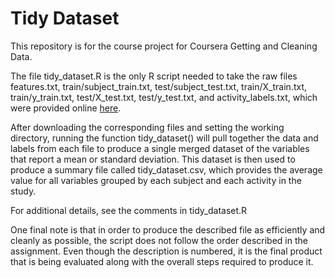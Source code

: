 Tidy Dataset
===================

This repository is for the course project for Coursera Getting and Cleaning Data.

The file tidy_dataset.R is the only R script needed to take the raw files features.txt, train/subject_train.txt, test/subject_test.txt, train/X_train.txt, train/y_train.txt, test/X_test.txt, test/y_test.txt, and activity_labels.txt, which were provided online [here](https://d396qusza40orc.cloudfront.net/getdata%2Fprojectfiles%2FUCI%20HAR%20Dataset.zip).

After downloading the corresponding files and setting the working directory, running the function tidy_dataset() will pull together the data and labels from each file to produce a single merged dataset of the variables that report a mean or standard deviation. This dataset is then used to produce a summary file called tidy_dataset.csv, which provides the average value for all variables grouped by each subject and each activity in the study.

For additional details, see the comments in tidy_dataset.R

One final note is that in order to produce the described file as efficiently and cleanly as possible, the script does not follow the order described in the assignment. Even though the description is numbered, it is the final product that is being evaluated along with the overall steps required to produce it.